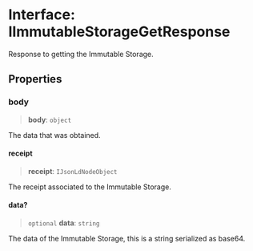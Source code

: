 # Interface: IImmutableStorageGetResponse

Response to getting the Immutable Storage.

## Properties

### body

> **body**: `object`

The data that was obtained.

#### receipt

> **receipt**: `IJsonLdNodeObject`

The receipt associated to the Immutable Storage.

#### data?

> `optional` **data**: `string`

The data of the Immutable Storage, this is a string serialized as base64.
